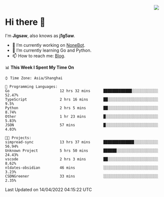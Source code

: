 <a href="#">
  <img align="right" src="https://github-readme-stats.vercel.app/api?username=j1g5awi&count_private=true&show_icons=true&title_color=80070B&text_color=B3B3B3&bg_color=212121&icon_color=80070B" />
</a>

# Hi there 👋

I'm **Jigsaw**, also knows as **j1g5aw**.

- 🔭 I’m currently working on [NoneBot](https://github.com/nonebot).
- 🌱 I’m currently learning Go and Python.
- 📫 How to reach me: [Blog](https://blog.maddestroyer.xyz/).

<!--START_SECTION:waka-->
📊 **This Week I Spent My Time On** 

```text
⌚︎ Time Zone: Asia/Shanghai

💬 Programming Languages: 
Go                       12 hrs 32 mins      █████████████░░░░░░░░░░░░   52.47% 
TypeScript               2 hrs 16 mins       ██░░░░░░░░░░░░░░░░░░░░░░░   9.5% 
Python                   2 hrs 5 mins        ██░░░░░░░░░░░░░░░░░░░░░░░   8.74% 
Other                    1 hr 23 mins        █░░░░░░░░░░░░░░░░░░░░░░░░   5.83% 
JSON                     57 mins             █░░░░░░░░░░░░░░░░░░░░░░░░   4.03%

🐱‍💻 Projects: 
simpread-sync            13 hrs 37 mins      ██████████████░░░░░░░░░░░   56.94% 
Unknown Project          5 hrs 50 mins       ██████░░░░░░░░░░░░░░░░░░░   24.43% 
vscode                   2 hrs 3 mins        ██░░░░░░░░░░░░░░░░░░░░░░░   8.62% 
nldates-obsidian         46 mins             ░░░░░░░░░░░░░░░░░░░░░░░░░   3.23% 
CSDNGreener              33 mins             ░░░░░░░░░░░░░░░░░░░░░░░░░   2.35%

```


 Last Updated on 14/04/2022 04:15:22 UTC
<!--END_SECTION:waka-->
